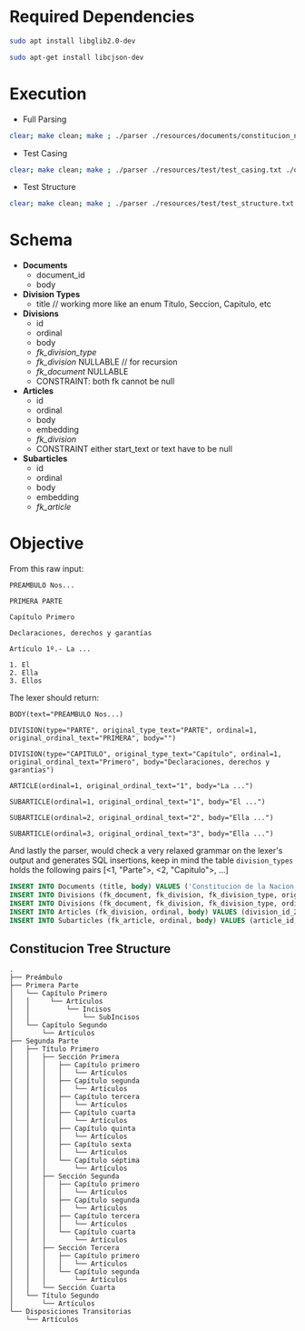 # Required Dependencies
```bash
sudo apt install libglib2.0-dev
```
```bash
sudo apt-get install libcjson-dev
```

# Execution
- Full Parsing
```bash
clear; make clean; make ; ./parser ./resources/documents/constitucion_nacional.txt ./output/parsed_constitucion_nacional.json
```

- Test Casing
```bash
clear; make clean; make ; ./parser ./resources/test/test_casing.txt ./output/casing_test
```
- Test Structure
```bash
clear; make clean; make ; ./parser ./resources/test/test_structure.txt ./output/structure_test
```

# Schema
- **Documents**
	- document_id
	- body
- **Division Types**
	- title // working more like an enum Titulo, Seccion, Capitulo, etc
- **Divisions**
	- id
	- ordinal
	- body
	- *fk_division_type*
	- *fk_division*  NULLABLE // for recursion
	- *fk_document*  NULLABLE
	- CONSTRAINT: both fk cannot be null
- **Articles**
	- id
	- ordinal
	- body
	- embedding
	- *fk_division*
	- CONSTRAINT either start_text or text have to be null
- **Subarticles**
	- id
	- ordinal
	- body
	- embedding
	- *fk_article*

# Objective
From this raw input:
```
PREAMBULO Nos...

PRIMERA PARTE

Capítulo Primero

Declaraciones, derechos y garantías

Artículo 1º.- La ...

1. El
2. Ella
3. Ellos

```

The lexer should return:
```
BODY(text="PREAMBULO Nos...)

DIVISION(type="PARTE", original_type_text="PARTE", ordinal=1, original_ordinal_text="PRIMERA", body="")

DIVISION(type="CAPITULO", original_type_text="Capítulo", ordinal=1,  original_ordinal_text="Primero", body="Declaraciones, derechos y garantías")

ARTICLE(ordinal=1, original_ordinal_text="1", body="La ...")

SUBARTICLE(ordinal=1, original_ordinal_text="1", body="El ...")

SUBARTICLE(ordinal=2, original_ordinal_text="2", body="Ella ...")

SUBARTICLE(ordinal=3, original_ordinal_text="3", body="Ella ...")
```

And lastly the parser, would check a very relaxed grammar on the lexer's output and generates SQL insertions, keep in mind the table `division_types` holds the following pairs [<1, "Parte">, <2, "Capitulo">, ...]
```sql
INSERT INTO Documents (title, body) VALUES ('Constitucion de la Nacion Argentina', 'PREAMBULO Nos ...'); -- Extract document_id
INSERT INTO Divisions (fk_document, fk_division, fk_division_type, original_type_text, ordinal, original_ordinal_text, body) VALUES (document_id, NULL, 1, 'PARTE', 1, 'Primero', ''); -- Extract division_id_1
INSERT INTO Divisions (fk_document, fk_division, fk_division_type, ordinal, original_ordinal_text, body) VALUES (NULL, division_id_1, 2, 'Capítulo', 1, 'Primero', 'Declaraciones, derechos y garantías'); -- Extract division_id_2
INSERT INTO Articles (fk_division, ordinal, body) VALUES (division_id_2, 1, 'La ...'); -- Extract article_id
INSERT INTO Subarticles (fk_article, ordinal, body) VALUES (article_id, 1, 'La ...');
```

## Constitucion Tree Structure
```
.
├── Preámbulo
├── Primera Parte
│   └── Capítulo Primero
│   │     └── Artículos
│   │         └── Incisos
│   │             └── SubIncisos
│   └── Capítulo Segundo
│       └── Artículos
├── Segunda Parte
│   ├── Título Primero
│   │   ├── Sección Primera
│   │   │   ├── Capítulo primero
│   │   │   │   └── Artículos
│   │   │   ├── Capítulo segunda
│   │   │   │   └── Artículos
│   │   │   ├── Capítulo tercera
│   │   │   │   └── Artículos
│   │   │   ├── Capítulo cuarta
│   │   │   │   └── Artículos
│   │   │   ├── Capítulo quinta
│   │   │   │   └── Artículos
│   │   │   ├── Capítulo sexta
│   │   │   │   └── Artículos
│   │   │   └── Capítulo séptima
│   │   │       └── Artículos
│   │   ├── Sección Segunda
│   │   │   ├── Capítulo primero
│   │   │   │   └── Artículos
│   │   │   ├── Capítulo segunda
│   │   │   │   └── Artículos
│   │   │   ├── Capítulo tercera
│   │   │   │   └── Artículos
│   │   │   └── Capítulo cuarta
│   │   │       └── Artículos
│   │   ├── Sección Tercera
│   │   │   ├── Capítulo primero
│   │   │   │   └── Artículos
│   │   │   └── Capítulo segunda
│   │   │       └── Artículos
│   │   └── Sección Cuarta
│   └── Título Segundo
│       └── Artículos
└── Disposiciones Transitorias
    └── Artículos
```
